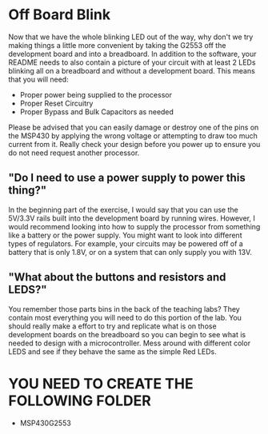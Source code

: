 # Off Board Blink
Now that we have the whole blinking LED out of the way, why don't we try making things a little more convenient by taking the G2553 off the development board and into a breadboard. In addition to the software, your README needs to also contain a picture of your circuit with at least 2 LEDs blinking all on a breadboard and without a development board. This means that you will need:
* Proper power being supplied to the processor
* Proper Reset Circuitry
* Proper Bypass and Bulk Capacitors as needed

Please be advised that you can easily damage or destroy one of the pins on the MSP430 by applying the wrong voltage or attempting to draw too much current from it. Really check your design before you power up to ensure you do not need request another processor.

## "Do I need to use a power supply to power this thing?"
In the beginning part of the exercise, I would say that you can use the 5V/3.3V rails built into the development board by running wires. However, I would recommend looking into how to supply the processor from something like a battery or the power supply. You might want to look into different types of regulators. For example, your circuits may be powered off of a battery that is only 1.8V, or on a system that can only supply you with 13V.

## "What about the buttons and resistors and LEDS?"
You remember those parts bins in the back of the teaching labs? They contain most everything you will need to do this portion of the lab. You should really make a effort to try and replicate what is on those development boards on the breadboard so you can begin to see what is needed to design with a microcontroller. Mess around with different color LEDS and see if they behave the same as the simple Red LEDs.

# YOU NEED TO CREATE THE FOLLOWING FOLDER
* MSP430G2553

